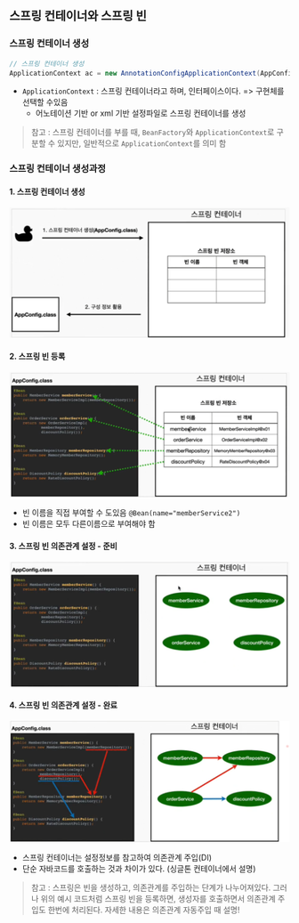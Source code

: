 ## 스프링 컨테이너와 스프링 빈

### 스프링 컨테이너 생성
```java
// 스프링 컨테이너 생성
ApplicationContext ac = new AnnotationConfigApplicationContext(AppConfig.class);
```
* `ApplicationContext` : 스프링 컨테이너라고 하며, 인터페이스이다. => 구현체를 선택할 수있음
  * 어노테이션 기반 or xml 기반 설정파일로 스프링 컨테이너를 생성

> 참고 : 스프링 컨테이너를 부를 때, `BeanFactory`와 `ApplicationContext`로 구분할 수 있지만, 일반적으로 `ApplicationContext`를 의미 함

### 스프링 컨테이너 생성과정

#### 1. 스프링 컨테이너 생성
![](imgs/스프링컨테이너생성.png)

#### 2. 스프링 빈 등록
![](imgs/스프링빈등록.png)
* 빈 이름을 직접 부여할 수 도있음 `@Bean(name="memberService2")`
* 빈 이름은 모두 다른이름으로 부여해야 함


#### 3. 스프링 빈 의존관계 설정 - 준비
![](imgs/스프링빈_의존관계설정_준비.png)

#### 4. 스프링 빈 의존관계 설정 - 완료
![](imgs/스프링빈_의존관계설정_완료.png)
* 스프링 컨테이너는 설정정보를 참고하여 의존관계 주입(DI)
* 단순 자바코드를 호출하는 것과 차이가 있다. (싱글톤 컨테이너에서 설명)
> 참고 : 스프링은 빈을 생성하고, 의존관계를 주입하는 단계가 나누어져있다. 
> 그러나 위의 예시 코드처럼 스프링 빈을 등록하면, 생성자를 호출하면서 의존관계 주입도 한번에 처리된다.
> 자세한 내용은 의존관계 자동주입 때 설명!